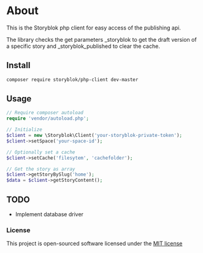# About
This is the Storyblok php client for easy access of the publishing api.

The library checks the get parameters _storyblok to get the draft version of a specific story and _storyblok_published to clear the cache.

## Install
```bash
composer require storyblok/php-client dev-master
```

## Usage

```php
// Require composer autoload
require 'vendor/autoload.php';

// Initialize
$client = new \Storyblok\Client('your-storyblok-private-token');
$client->setSpace('your-space-id');

// Optionally set a cache
$client->setCache('filesytem', 'cachefolder');

// Get the story as array
$client->getStoryBySlug('home');
$data = $client->getStoryContent();
```
## TODO

* Implement database driver


### License

This project is open-sourced software licensed under the [MIT license](http://opensource.org/licenses/MIT)
